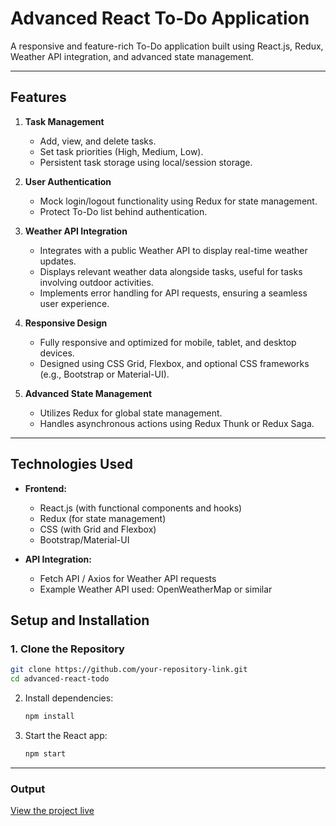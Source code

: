 # **Advanced React To-Do Application**

A responsive and feature-rich To-Do application built using React.js, Redux, Weather API integration, and advanced state management.

---

## **Features**

1. **Task Management**
   - Add, view, and delete tasks.
   - Set task priorities (High, Medium, Low).
   - Persistent task storage using local/session storage.

2. **User Authentication**
   - Mock login/logout functionality using Redux for state management.
   - Protect To-Do list behind authentication.

3. **Weather API Integration**
   - Integrates with a public Weather API to display real-time weather updates.
   - Displays relevant weather data alongside tasks, useful for tasks involving outdoor activities.
   - Implements error handling for API requests, ensuring a seamless user experience.

4. **Responsive Design**
   - Fully responsive and optimized for mobile, tablet, and desktop devices.
   - Designed using CSS Grid, Flexbox, and optional CSS frameworks (e.g., Bootstrap or Material-UI).

5. **Advanced State Management**
   - Utilizes Redux for global state management.
   - Handles asynchronous actions using Redux Thunk or Redux Saga.

---

## **Technologies Used**

- **Frontend:**
  - React.js (with functional components and hooks)
  - Redux (for state management)
  - CSS (with Grid and Flexbox)
  - Bootstrap/Material-UI 

- **API Integration:**
  - Fetch API / Axios for Weather API requests
  - Example Weather API used: OpenWeatherMap or similar

## **Setup and Installation**

### **1. Clone the Repository**
```bash
git clone https://github.com/your-repository-link.git
cd advanced-react-todo
   ```

2. Install dependencies:

   ```bash
   npm install
   ```

3. Start the React app:

   ```bash
   npm start
   ```

---
### Output

[View the project live](https://6793ca945de6296ad44ece8d--resonant-clafoutis-bb4474.netlify.app/)


